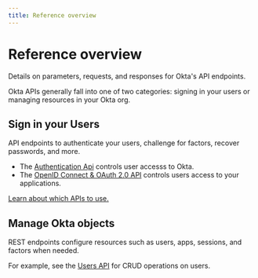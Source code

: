 ```yaml
---
title: Reference overview
---
```


# Reference overview

Details on parameters, requests, and responses for Okta's API endpoints.

Okta APIs generally fall into one of two categories: signing in your users or managing
resources in your Okta org.

## Sign in your Users
API endpoints to authenticate your users, challenge for factors, recover passwords, and more.
  - The [Authentication Api](/docs/reference/api/authn) controls user accesss to Okta.
  - The [OpenID Connect & OAuth 2.0 API](/docs/concepts/oauth-openid) controls users access to your applications.

[Learn about which APIs to use.](/docs/concepts/oauth-openid/#authentication-api-vs-oauth-20-vs-openid-connect)

## Manage Okta objects
REST endpoints configure resources such as users, apps, sessions, and factors when needed.

For example, see the [Users API](/docs/reference/api/users) for CRUD operations on users.
